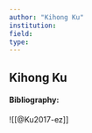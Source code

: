 ```yaml
---
author: "Kihong Ku"
institution:
field:
type:
---
```


## Kihong Ku
#### Bibliography:

![[@Ku2017-ez]]